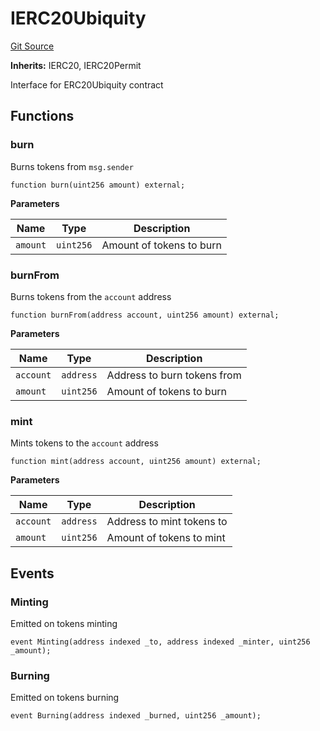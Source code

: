 # IERC20Ubiquity
[Git Source](https://github.com/ubiquity/ubiquity-dollar/blob/cf74a629a29bca3e8c540cfcb5edbc6c276ee501/src/dollar/interfaces/IERC20Ubiquity.sol)

**Inherits:**
IERC20, IERC20Permit

Interface for ERC20Ubiquity contract


## Functions
### burn

Burns tokens from `msg.sender`


```solidity
function burn(uint256 amount) external;
```
**Parameters**

|Name|Type|Description|
|----|----|-----------|
|`amount`|`uint256`|Amount of tokens to burn|


### burnFrom

Burns tokens from the `account` address


```solidity
function burnFrom(address account, uint256 amount) external;
```
**Parameters**

|Name|Type|Description|
|----|----|-----------|
|`account`|`address`|Address to burn tokens from|
|`amount`|`uint256`|Amount of tokens to burn|


### mint

Mints tokens to the `account` address


```solidity
function mint(address account, uint256 amount) external;
```
**Parameters**

|Name|Type|Description|
|----|----|-----------|
|`account`|`address`|Address to mint tokens to|
|`amount`|`uint256`|Amount of tokens to mint|


## Events
### Minting
Emitted on tokens minting


```solidity
event Minting(address indexed _to, address indexed _minter, uint256 _amount);
```

### Burning
Emitted on tokens burning


```solidity
event Burning(address indexed _burned, uint256 _amount);
```

